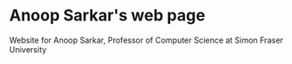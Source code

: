 Anoop Sarkar's web page
=====================

Website for Anoop Sarkar, Professor of Computer Science at Simon Fraser University


